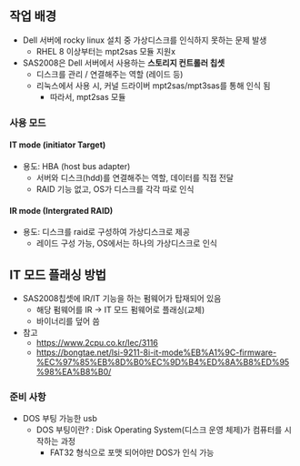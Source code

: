 ## 작업 배경
- Dell 서버에 rocky linux 설치 중 가상디스크를 인식하지 못하는 문제 발생
	- RHEL 8 이상부터는 mpt2sas 모듈 지원x
- SAS2008은 Dell 서버에서 사용하는 **스토리지 컨트롤러 칩셋**
	- 디스크를 관리 / 연결해주는 역할 (레이드 등)
	- 리눅스에서 사용 시, 커널 드라이버 mpt2sas/mpt3sas를 통해 인식 됨
		- 따라서, mpt2sas 모듈
### 사용 모드
#### IT mode (initiator Target)
- 용도: HBA (host bus adapter)
	- 서버와 디스크(hdd)를 연결해주는 역할, 데이터를 직접 전달
	- RAID 기능 없고, OS가 디스크를 각각 따로 인식
#### IR mode (Intergrated RAID)
- 용도: 디스크를 raid로 구성하여 가상디스크로 제공
	- 레이드 구성 가능, OS에서는 하나의 가상디스크로 인식
## IT 모드 플래싱 방법
- SAS2008칩셋에 IR/IT 기능을 하는 펌웨어가 탑재되어 있음
	- 해당 펌웨어를 IR -> IT 모드 펌웨어로 플래싱(교체)
	- 바이너리를 덮어 씀
- 참고
	- https://www.2cpu.co.kr/lec/3116
	- https://bongtae.net/lsi-9211-8i-it-mode%EB%A1%9C-firmware-%EC%97%85%EB%8D%B0%EC%9D%B4%ED%8A%B8%ED%95%98%EA%B8%B0/
### 준비 사항
- DOS 부팅 가능한 usb
	- DOS 부팅이란? : Disk Operating System(디스크 운영 체제)가 컴퓨터를 시작하는 과정
		- FAT32 형식으로 포맷 되어야만 DOS가 인식 가능